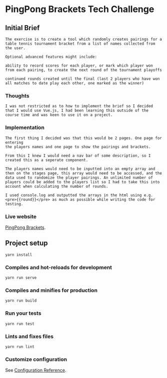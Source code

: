 # PingPong Brackets Tech Challenge

## Initial Brief
```
The exercise is to create a tool which randomly creates pairings for a table tennis tournament bracket from a list of names collected from the user.

Optional advanced features might include:

ability to record scores for each player, or mark which player won from each pairing, to create the next round of the tournament playoffs

continued rounds created until the final (last 2 players who have won all matches to date play each other, one marked as the winner)
```

### Thoughts
```
I was not restricted as to how to implement the brief so I decided that I would use Vue.js, I had been learning this outside of the course time and was keen to use it on a project.
```

### Implementation
```
The first thing I decided was that this would be 2 pages. One page for entering
the players names and one page to show the pairings and brackets.

From this I knew I would need a nav bar of some description, so I created this as a seperate component.

The players names would need to be inputted into an empty array and then on the stages page, this array would need to be accessed, and the data used to randomize the player pairings. An unlimited number of players could be added to the players list so I had to take this into account when calculating the number of rounds.

I used console.log and outputted the arrays in the html using e.g. <pre>{{round}}</pre> as much as possible while writing the code for testing.

```
### Live website
 [PingPong Brackets](http://paul.developme.space/).
 

## Project setup
```
yarn install
```

### Compiles and hot-reloads for development
```
yarn run serve
```

### Compiles and minifies for production
```
yarn run build
```

### Run your tests
```
yarn run test
```

### Lints and fixes files
```
yarn run lint
```

### Customize configuration
See [Configuration Reference](https://cli.vuejs.org/config/).
